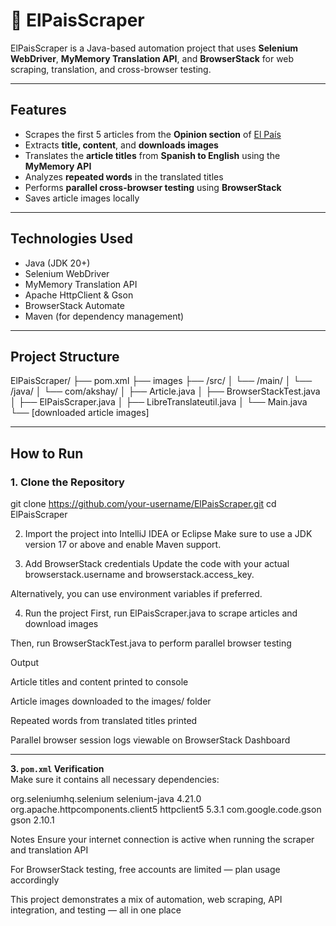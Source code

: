 # 📰 ElPaisScraper

ElPaisScraper is a Java-based automation project that uses **Selenium WebDriver**, **MyMemory Translation API**, and **BrowserStack** for web scraping, translation, and cross-browser testing.

---

##  Features

-  Scrapes the first 5 articles from the **Opinion section** of [El País](https://elpais.com/)
-  Extracts **title, content**, and **downloads images**
-  Translates the **article titles** from **Spanish to English** using the **MyMemory API**
-  Analyzes **repeated words** in the translated titles
-  Performs **parallel cross-browser testing** using **BrowserStack**
-  Saves article images locally

---

##  Technologies Used

- Java (JDK 20+)
- Selenium WebDriver
- MyMemory Translation API
- Apache HttpClient & Gson
- BrowserStack Automate
- Maven (for dependency management)

---

##  Project Structure

ElPaisScraper/
├── pom.xml
├── images
├── /src/
│ └── /main/
│ └── /java/
│ └── com/akshay/
│ ├── Article.java
│ ├── BrowserStackTest.java
│ ├── ElPaisScraper.java
│ ├── LibreTranslateutil.java
│ └── Main.java
└── [downloaded article images]


---

##  How to Run

### 1. Clone the Repository

git clone https://github.com/your-username/ElPaisScraper.git
cd ElPaisScraper

2. Import the project into IntelliJ IDEA or Eclipse
Make sure to use a JDK version 17 or above and enable Maven support.

3. Add BrowserStack credentials
Update the code with your actual browserstack.username and browserstack.access_key.

Alternatively, you can use environment variables if preferred.

4. Run the project
First, run ElPaisScraper.java to scrape articles and download images

Then, run BrowserStackTest.java to perform parallel browser testing

 Output

 Article titles and content printed to console

 Article images downloaded to the images/ folder

 Repeated words from translated titles printed

 Parallel browser session logs viewable on BrowserStack Dashboard


---

**3. `pom.xml` Verification**  
Make sure it contains all necessary dependencies:

<dependencies>
  <!-- Selenium -->
  <dependency>
    <groupId>org.seleniumhq.selenium</groupId>
    <artifactId>selenium-java</artifactId>
    <version>4.21.0</version>
  </dependency>

  <!-- Apache HttpClient -->


  
  <dependency>
    <groupId>org.apache.httpcomponents.client5</groupId>
    <artifactId>httpclient5</artifactId>
    <version>5.3.1</version>
  </dependency>

  <!-- Gson -->
  <dependency>
    <groupId>com.google.code.gson</groupId>
    <artifactId>gson</artifactId>
    <version>2.10.1</version>
  </dependency>
</dependencies>



 Notes
Ensure your internet connection is active when running the scraper and translation API

For BrowserStack testing, free accounts are limited — plan usage accordingly

This project demonstrates a mix of automation, web scraping, API integration, and testing — all in one place
